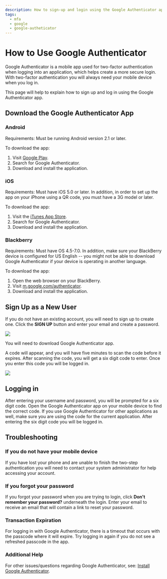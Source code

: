 ```yaml
---
description: How to sign-up and login using the Google Authenticator app.
tags:
  - mfa
  - google
  - google-autheticator
---
```


# How to Use Google Authenticator

Google Authenticator is a mobile app used for two-factor authentication when logging into an application, which helps create a more secure login.  With two-factor authentication you will always need your mobile device when you log in.

This page will help to explain how to sign up and log in using the Google Authenticator app.

## Download the Google Authenticator App

### Android 
Requirements: Must be running Android version 2.1 or later.

To download the app:

1. Visit [Google Play](https://play.google.com/store).
2. Search for Google Authenticator.
3. Download and install the application.

### iOS
Requirements: Must have iOS 5.0 or later. In addition, in order to set up the app on your iPhone using a QR code, you must have a 3G model or later.

To download the app:

1. Visit the [iTunes App Store](https://itunes.apple.com/us/genre/ios/id36).
2. Search for Google Authenticator.
3. Download and install the application.

### Blackberry

Requirements: Must have OS 4.5-7.0. In addition, make sure your BlackBerry device is configured for US English -- you might not be able to download Google Authenticator if your device is operating in another language.

To download the app:

1. Open the web browser on your BlackBerry.
2. Visit [m.google.com/authenticator](https://m.google.com/authenticator).
3. Download and install the application.

## Sign Up as a New User

If you do not have an existing account, you will need to sign up to create one. Click the **SIGN UP** button and enter your email and create a password.

![](/media/articles/mfa/sign-up.png)

You will need to download Google Authenticator app.

A code will appear, and you will have five minutes to scan the code before it expires. After scanning the code, you will get a six digit code to enter. Once you enter this code you will be logged in.

![](/media/articles/mfa/google-code.png)

## Logging in

After entering your username and password, you will be prompted for a six digit code. Open the Google Authenticator app on your mobile device to find the correct code. If you use Google Authenticator for other applications as well, make sure you are using the code for the current application. After entering the six digit code you will be logged in.

## Troubleshooting

### If you do not have your mobile device

If you have lost your phone and are unable to finish the two-step authentication you will need to contact your system administrator for help accessing your account.

### If you forgot your password

If you forgot your password when you are trying to login, click **Don't remember your password?** underneath the login. Enter your email to receive an email that will contain a link to reset your password.

### Transaction Expiration

For logging in with Google Authenticator, there is a timeout that occurs with the passcode where it will expire. Try logging in again if you do not see a refreshed passcode in the app.

### Additional Help

For other issues/questions regarding Google Authenticator, see: [Install Google Authenticator](https://support.google.com/accounts/answer/1066447).
